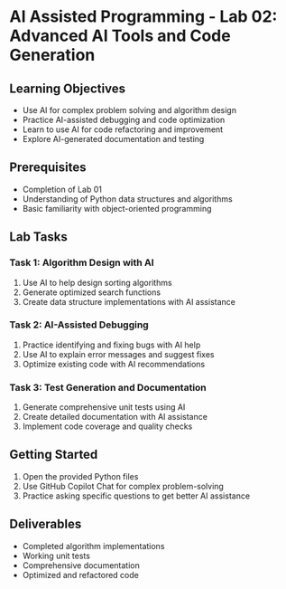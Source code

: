 # AI Assisted Programming - Lab 02: Advanced AI Tools and Code Generation

## Learning Objectives
- Use AI for complex problem solving and algorithm design
- Practice AI-assisted debugging and code optimization
- Learn to use AI for code refactoring and improvement
- Explore AI-generated documentation and testing

## Prerequisites
- Completion of Lab 01
- Understanding of Python data structures and algorithms
- Basic familiarity with object-oriented programming

## Lab Tasks

### Task 1: Algorithm Design with AI
1. Use AI to help design sorting algorithms
2. Generate optimized search functions
3. Create data structure implementations with AI assistance

### Task 2: AI-Assisted Debugging
1. Practice identifying and fixing bugs with AI help
2. Use AI to explain error messages and suggest fixes
3. Optimize existing code with AI recommendations

### Task 3: Test Generation and Documentation
1. Generate comprehensive unit tests using AI
2. Create detailed documentation with AI assistance
3. Implement code coverage and quality checks

## Getting Started
1. Open the provided Python files
2. Use GitHub Copilot Chat for complex problem-solving
3. Practice asking specific questions to get better AI assistance

## Deliverables
- Completed algorithm implementations
- Working unit tests
- Comprehensive documentation
- Optimized and refactored code